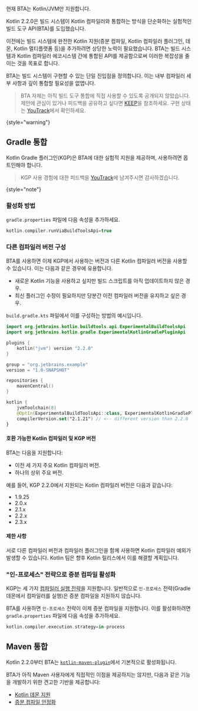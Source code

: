 [//]: # (title: 빌드 도구 API)

<primary-label ref="experimental-general"/>

<tldr>현재 BTA는 Kotlin/JVM만 지원합니다.</tldr>

Kotlin 2.2.0은 빌드 시스템이 Kotlin 컴파일러와 통합하는 방식을 단순화하는 실험적인 빌드 도구 API(BTA)를 도입했습니다.

이전에는 빌드 시스템에 완전한 Kotlin 지원(증분 컴파일, Kotlin 컴파일러 플러그인, 데몬, Kotlin 멀티플랫폼 등)을 추가하려면 상당한 노력이 필요했습니다. BTA는 빌드 시스템과 Kotlin 컴파일러 에코시스템 간에 통합된 API를 제공함으로써 이러한 복잡성을 줄이는 것을 목표로 합니다.

BTA는 빌드 시스템이 구현할 수 있는 단일 진입점을 정의합니다. 이는 내부 컴파일러 세부 사항과 깊이 통합할 필요성을 없앱니다.

> BTA 자체는 아직 빌드 도구 통합에 직접 사용할 수 있도록 공개되지 않았습니다.
> 제안에 관심이 있거나 피드백을 공유하고 싶다면 [KEEP](https://github.com/Kotlin/KEEP/issues/421)을 참조하세요.
> 구현 상태는 [YouTrack](https://youtrack.jetbrains.com/issue/KT-76255)에서 확인하세요.
> 
{style="warning"}

## Gradle 통합

Kotlin Gradle 플러그인(KGP)은 BTA에 대한 실험적 지원을 제공하며, 사용하려면 옵트인해야 합니다.

> KGP 사용 경험에 대한 피드백을 [YouTrack](https://youtrack.jetbrains.com/issue/KT-56574)에 남겨주시면 감사하겠습니다.
> 
{style="note"}

### 활성화 방법

`gradle.properties` 파일에 다음 속성을 추가하세요.

```kotlin
kotlin.compiler.runViaBuildToolsApi=true
```

### 다른 컴파일러 버전 구성

BTA를 사용하면 이제 KGP에서 사용하는 버전과 다른 Kotlin 컴파일러 버전을 사용할 수 있습니다. 이는 다음과 같은 경우에 유용합니다.

* 새로운 Kotlin 기능을 사용하고 싶지만 빌드 스크립트를 아직 업데이트하지 않은 경우.
* 최신 플러그인 수정이 필요하지만 당분간 이전 컴파일러 버전을 유지하고 싶은 경우.

`build.gradle.kts` 파일에서 이를 구성하는 방법의 예시입니다.

```kotlin
import org.jetbrains.kotlin.buildtools.api.ExperimentalBuildToolsApi
import org.jetbrains.kotlin.gradle.ExperimentalKotlinGradlePluginApi

plugins {
	kotlin("jvm") version "2.2.0"
}

group = "org.jetbrains.example"
version = "1.0-SNAPSHOT"

repositories {
	mavenCentral()
}

kotlin {
	jvmToolchain(8)
	@OptIn(ExperimentalBuildToolsApi::class, ExperimentalKotlinGradlePluginApi::class)
	compilerVersion.set("2.1.21") // <-- different version than 2.2.0
}
```

#### 호환 가능한 Kotlin 컴파일러 및 KGP 버전

BTA는 다음을 지원합니다:

* 이전 세 가지 주요 Kotlin 컴파일러 버전.
* 하나의 상위 주요 버전.

예를 들어, KGP 2.2.0에서 지원되는 Kotlin 컴파일러 버전은 다음과 같습니다:

* 1.9.25
* 2.0.x
* 2.1.x
* 2.2.x
* 2.3.x

#### 제한 사항

서로 다른 컴파일러 버전과 컴파일러 플러그인을 함께 사용하면 Kotlin 컴파일러 예외가 발생할 수 있습니다. Kotlin 팀은 향후 Kotlin 릴리스에서 이를 해결할 계획입니다.

### "인-프로세스" 전략으로 증분 컴파일 활성화

KGP는 세 가지 [컴파일러 실행 전략](gradle-compilation-and-caches.md#defining-kotlin-compiler-execution-strategy)을 지원합니다. 일반적으로 `인-프로세스` 전략(Gradle 데몬에서 컴파일러를 실행)은 증분 컴파일을 지원하지 않습니다.

BTA를 사용하면 `인-프로세스` 전략이 이제 증분 컴파일을 지원합니다. 이를 활성화하려면 `gradle.properties` 파일에 다음 속성을 추가하세요.

```kotlin
kotlin.compiler.execution.strategy=in-process
```

## Maven 통합

Kotlin 2.2.0부터 BTA는 [`kotlin-maven-plugin`](maven.md)에서 기본적으로 활성화됩니다.

BTA가 아직 Maven 사용자에게 직접적인 이점을 제공하지는 않지만, 다음과 같은 기능을 개발하기 위한 견고한 기반을 제공합니다:

* [Kotlin 데몬 지원](https://youtrack.jetbrains.com/issue/KT-77587)
* [증분 컴파일 안정화](https://youtrack.jetbrains.com/issue/KT-77086)